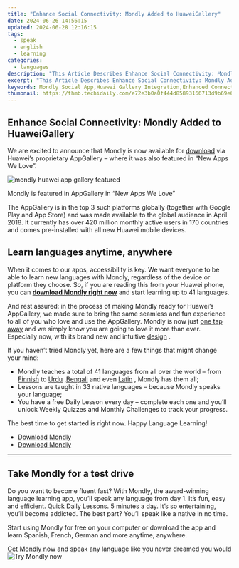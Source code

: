 ```yaml
---
title: "Enhance Social Connectivity: Mondly Added to HuaweiGallery"
date: 2024-06-26 14:56:15
updated: 2024-06-28 12:16:15
tags:
  - speak
  - english
  - learning
categories:
  - languages
description: "This Article Describes Enhance Social Connectivity: Mondly Added to HuaweiGallery"
excerpt: "This Article Describes Enhance Social Connectivity: Mondly Added to HuaweiGallery"
keywords: Mondly Social App,Huawei Gallery Integration,Enhanced Connectivity Features,Mobile Social Networking,Social Media Expansion with Huawei Devices,Huawei App Innovation,Cross-Platform Social Engagement
thumbnail: https://thmb.techidaily.com/e72e3b0a0f444d85893166713d9b69e6e7d31b3a9fab3ca00a257d1b8cf9aa38.jpg
---
```


## Enhance Social Connectivity: Mondly Added to HuaweiGallery

 We are excited to announce that Mondly is now available for [download](https://appgallery7.huawei.com/#/app/C102091837) via Huawei’s proprietary AppGallery – where it was also featured in “New Apps We Love”.

![mondly huawei app gallery featured](https://edge.mondly.com/blog/wp-content/uploads/2020/08/mondly-huawei-app-gallery-featured-498x600.jpg "Mondly Is Now Available On Huawei Appgallery 2")

 Mondly is featured in AppGallery in “New Apps We Love”

 The AppGallery is in the top 3 such platforms globally (together with Google Play and App Store) and was made available to the global audience in April 2018\. It currently has over 420 million monthly active users in 170 countries and comes pre-installed with all new Huawei mobile devices.

## Learn languages anytime, anywhere

 When it comes to our apps, accessibility is key. We want everyone to be able to learn new languages with Mondly, regardless of the device or platform they choose. So, if you are reading this from your Huawei phone, you can [**download Mondly right now**](https://appgallery7.huawei.com/#/app/C102091837) and start learning up to 41 languages.

 And rest assured: in the process of making Mondly ready for Huawei’s AppGallery, we made sure to bring the same seamless and fun experience to all of you who love and use the AppGallery. Mondly is now just [one tap away](https://appgallery7.huawei.com/#/app/C102091837) and we simply know you are going to love it more than ever. Especially now, with its brand new and intuitive [design](https://shop.mondly.com/affiliate.php?ACCOUNT=ATISTUDI&AFFILIATE=108875&PATH=https://www.mondly.com?AFFILIATE=108875) .

 If you haven’t tried Mondly yet, here are a few things that might change your mind:

* Mondly teaches a total of 41 languages from all over the world – from [Finnish](https://app.adjust.io/5ixfg4k?campaign=blog-post-id-5421&fallback=https%3A%2F%2Fapp.mondly.com?avangate%5Fsrc=blog-post-id-5421&redirect%5Fandroid=https%3A%2F%2Fplay.google.com%2Fstore%2Fapps%2Fdetails%3Fid%3Dcom.atistudios.mondly.languages&redirect%5Fios=https%3A%2F%2Fitunes.apple.com%2Fapp%2Fid987873536&redirect%5Fmacos=https%3A%2F%2Fapp.mondly.com?avangate%5Fsrc=blog-post-id-5421) to [Urdu](https://app.adjust.io/5ixfg4k?campaign=blog-post-id-5421&fallback=https%3A%2F%2Fapp.mondly.com?avangate%5Fsrc=blog-post-id-5421&redirect%5Fandroid=https%3A%2F%2Fplay.google.com%2Fstore%2Fapps%2Fdetails%3Fid%3Dcom.atistudios.mondly.languages&redirect%5Fios=https%3A%2F%2Fitunes.apple.com%2Fapp%2Fid987873536&redirect%5Fmacos=https%3A%2F%2Fapp.mondly.com?avangate%5Fsrc=blog-post-id-5421) ,[Bengali](https://app.adjust.io/5ixfg4k?campaign=blog-post-id-5421&fallback=https%3A%2F%2Fapp.mondly.com?avangate%5Fsrc=blog-post-id-5421&redirect%5Fandroid=https%3A%2F%2Fplay.google.com%2Fstore%2Fapps%2Fdetails%3Fid%3Dcom.atistudios.mondly.languages&redirect%5Fios=https%3A%2F%2Fitunes.apple.com%2Fapp%2Fid987873536&redirect%5Fmacos=https%3A%2F%2Fapp.mondly.com?avangate%5Fsrc=blog-post-id-5421) and even [Latin](https://app.adjust.io/5ixfg4k?campaign=blog-post-id-5421&fallback=https%3A%2F%2Fapp.mondly.com?avangate%5Fsrc=blog-post-id-5421&redirect%5Fandroid=https%3A%2F%2Fplay.google.com%2Fstore%2Fapps%2Fdetails%3Fid%3Dcom.atistudios.mondly.languages&redirect%5Fios=https%3A%2F%2Fitunes.apple.com%2Fapp%2Fid987873536&redirect%5Fmacos=https%3A%2F%2Fapp.mondly.com?avangate%5Fsrc=blog-post-id-5421) , Mondly has them all;
* Lessons are taught in 33 native languages – because Mondly speaks your language;
* You have a free Daily Lesson every day – complete each one and you’ll unlock Weekly Quizzes and Monthly Challenges to track your progress.

The best time to get started is right now. Happy Language Learning!

* [Download Mondly](https://www.facebook.com/sharer/sharer.php?u=https%3A%2F%2Fwww.mondly.com%2Fblog%2Fmondly-huawei-app-gallery%2F&t=Mondly+is+Now+Available+on+Huawei+AppGallery "Share on Facebook")
* [Download Mondly](https://shop.mondly.com/affiliate.php?ACCOUNT=ATISTUDI&AFFILIATE=108875&PATH=https://www.mondly.com?AFFILIATE=108875)

---

## Take Mondly for a test drive

 Do you want to become fluent fast? With Mondly, the award-winning language learning app, you’ll speak any language from day 1\. It’s fun, easy and efficient. Quick Daily Lessons. 5 minutes a day. It’s so entertaining, you’ll become addicted. The best part? You’ll speak like a native in no time.

 Start using Mondly for free on your computer or download the app and learn Spanish, French, German and more anytime, anywhere.

[Get Mondly now](https://app.adjust.io/5ixfg4k?campaign=blog-post-id-5421&fallback=https%3A%2F%2Fapp.mondly.com?avangate%5Fsrc=blog-post-id-5421&redirect%5Fandroid=https%3A%2F%2Fplay.google.com%2Fstore%2Fapps%2Fdetails%3Fid%3Dcom.atistudios.mondly.languages&redirect%5Fios=https%3A%2F%2Fitunes.apple.com%2Fapp%2Fid987873536&redirect%5Fmacos=https%3A%2F%2Fapp.mondly.com?avangate%5Fsrc=blog-post-id-5421) and speak any language like you never dreamed you would ![Try Mondly now](https://adjt.mondly.com/5ixfg4k?campaign=blog-post-id-5421&fallback=https%3A%2F%2Fapp.mondly.com%3Futm%5Fmedium%3Dblog%5Fblog-post-id-5421%26utm%5Fsource%3Dblog-post-id-5421&redirect%5Fmacos=https%3A%2F%2Fapp.mondly.com%3Futm%5Fmedium%3Dblog%5Fblog-post-id-5421%26utm%5Fsource%3Dblog-post-id-5421&redirect%5Fandroid=https%3A%2F%2Fplay.google.com%2Fstore%2Fapps%2Fdetails%3Fid%3Dcom.atistudios.mondly.languages%3Futm%5Fmedium%3Dblog%5Fblog-post-id-5421%26utm%5Fsource%3Dblog-post-id-5421&redirect%5Fios=https%3A%2F%2Fapps.apple.com%2Fapp%2Fapple-store%2Fid987873536%3Fpt%3D78954800%26ct%3Dblog-post-id-5421%26mt%3D8 "Try Mondly now")

<ins class="adsbygoogle"
     style="display:block"
     data-ad-format="autorelaxed"
     data-ad-client="ca-pub-7571918770474297"
     data-ad-slot="1223367746"></ins>



<ins class="adsbygoogle"
     style="display:block"
     data-ad-client="ca-pub-7571918770474297"
     data-ad-slot="8358498916"
     data-ad-format="auto"
     data-full-width-responsive="true"></ins>
